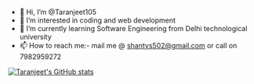 - 👋 Hi, I’m @Taranjeet105
- 👀 I’m interested in coding and web development
- 🌱 I’m currently learning Software Engineering from Delhi technological university
- 📫 How to reach me:- mail me @ shantys502@gmail.com or call on 7982959272

<!---
Taranjeet105/Taranjeet105 is a ✨ special ✨ repository because its `README.md` (this file) appears on your GitHub profile.
You can click the Preview link to take a look at your changes.
--->
[![Taranjeet's GitHub stats](https://github-readme-stats.vercel.app/api?username=Taranjeet105&show_icons=true&theme=radical)](https://github.com/Taranjeet105/github-readme-stats)

